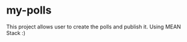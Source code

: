 my-polls
========

This project allows user to create the polls and publish it. Using MEAN Stack :)
